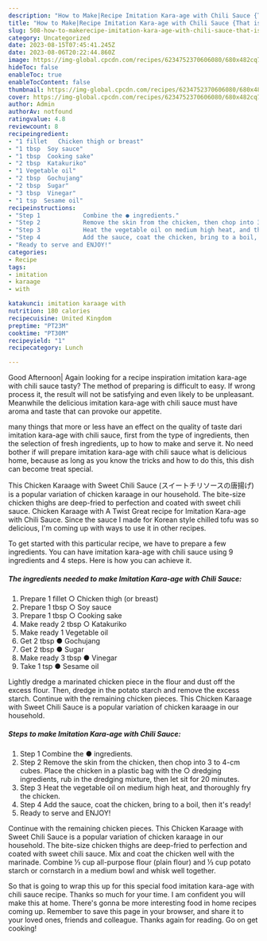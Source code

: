 ```yaml
---
description: "How to Make|Recipe Imitation Kara-age with Chili Sauce {That is Delicious"
title: "How to Make|Recipe Imitation Kara-age with Chili Sauce {That is Delicious"
slug: 508-how-to-makerecipe-imitation-kara-age-with-chili-sauce-that-is-delicious
category: Uncategorized
date: 2023-08-15T07:45:41.245Z
date: 2023-08-06T20:22:44.860Z
image: https://img-global.cpcdn.com/recipes/6234752370606080/680x482cq70/imitation-kara-age-with-chili-sauce-recipe-main-photo.jpg
hideToc: false
enableToc: true
enableTocContent: false
thumbnail: https://img-global.cpcdn.com/recipes/6234752370606080/680x482cq70/imitation-kara-age-with-chili-sauce-recipe-main-photo.jpg
cover: https://img-global.cpcdn.com/recipes/6234752370606080/680x482cq70/imitation-kara-age-with-chili-sauce-recipe-main-photo.jpg
author: Admin
authorAv: notfound
ratingvalue: 4.8
reviewcount: 8
recipeingredient:
- "1 fillet   Chicken thigh or breast"
- "1 tbsp  Soy sauce"
- "1 tbsp  Cooking sake"
- "2 tbsp  Katakuriko"
- "1 Vegetable oil"
- "2 tbsp  Gochujang"
- "2 tbsp  Sugar"
- "3 tbsp  Vinegar"
- "1 tsp  Sesame oil"
recipeinstructions:
- "Step 1            Combine the ● ingredients."
- "Step 2            Remove the skin from the chicken, then chop into 3 to 4-cm cubes. Place the chicken in a plastic bag with the ○ dredging ingredients, rub in the dredging mixture, then let sit for 20 minutes."
- "Step 3            Heat the vegetable oil on medium high heat, and thoroughly fry the chicken."
- "Step 4            Add the sauce, coat the chicken, bring to a boil, then it&#39;s ready!"
- "Ready to serve and ENJOY!"
categories:
- Recipe
tags:
- imitation
- karaage
- with

katakunci: imitation karaage with 
nutrition: 180 calories
recipecuisine: United Kingdom
preptime: "PT23M"
cooktime: "PT30M"
recipeyield: "1"
recipecategory: Lunch

---
```



Good Afternoon| Again looking for a recipe inspiration imitation kara-age with chili sauce tasty? The method of preparing is difficult to easy. If wrong process it, the result will not be satisfying and even likely to be unpleasant. Meanwhile the delicious imitation kara-age with chili sauce must have aroma and taste that can provoke our appetite.






many things that more or less have an effect on the quality of taste dari imitation kara-age with chili sauce, first from the type of ingredients, then the selection of fresh ingredients, up to how to make and serve it. No need bother if will prepare imitation kara-age with chili sauce what is delicious home, because as long as you know the tricks and how to do this, this dish can become treat special.


This Chicken Karaage with Sweet Chili Sauce (スイートチリソースの唐揚げ) is a popular variation of chicken karaage in our household. The bite-size chicken thighs are deep-fried to perfection and coated with sweet chili sauce. Chicken Karaage with A Twist Great recipe for Imitation Kara-age with Chili Sauce. Since the sauce I made for Korean style chilled tofu was so delicious, I&#39;m coming up with ways to use it in other recipes.


To get started with this particular recipe, we have to prepare a few ingredients. You can have imitation kara-age with chili sauce using 9 ingredients and 4 steps. Here is how you can achieve it.

<!--inarticleads1-->

##### The ingredients needed to make Imitation Kara-age with Chili Sauce:

1. Prepare 1 fillet  ○ Chicken thigh (or breast)
1. Prepare 1 tbsp ○ Soy sauce
1. Prepare 1 tbsp ○ Cooking sake
1. Make ready 2 tbsp ○ Katakuriko
1. Make ready 1 Vegetable oil
1. Get 2 tbsp ● Gochujang
1. Get 2 tbsp ● Sugar
1. Make ready 3 tbsp ● Vinegar
1. Take 1 tsp ● Sesame oil


Lightly dredge a marinated chicken piece in the flour and dust off the excess flour. Then, dredge in the potato starch and remove the excess starch. Continue with the remaining chicken pieces. This Chicken Karaage with Sweet Chili Sauce is a popular variation of chicken karaage in our household. 

<!--inarticleads2-->

##### Steps to make Imitation Kara-age with Chili Sauce:

1. Step 1            Combine the ● ingredients.
1. Step 2            Remove the skin from the chicken, then chop into 3 to 4-cm cubes. Place the chicken in a plastic bag with the ○ dredging ingredients, rub in the dredging mixture, then let sit for 20 minutes.
1. Step 3            Heat the vegetable oil on medium high heat, and thoroughly fry the chicken.
1. Step 4            Add the sauce, coat the chicken, bring to a boil, then it&#39;s ready!
1. Ready to serve and ENJOY!

Continue with the remaining chicken pieces. This Chicken Karaage with Sweet Chili Sauce is a popular variation of chicken karaage in our household. The bite-size chicken thighs are deep-fried to perfection and coated with sweet chili sauce. Mix and coat the chicken well with the marinade. Combine ⅓ cup all-purpose flour (plain flour) and ⅓ cup potato starch or cornstarch in a medium bowl and whisk well together. 

So that is going to wrap this up for this special food imitation kara-age with chili sauce recipe. Thanks so much for your time. I am confident you will make this at home. There's gonna be more interesting food in home recipes coming up. Remember to save this page in your browser, and share it to your loved ones, friends and colleague. Thanks again for reading. Go on get cooking!
